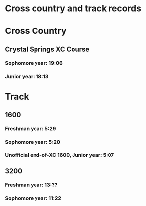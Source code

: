 # Cross country and track records

# Cross Country

## Crystal Springs XC Course
### Sophomore year: 19:06
### Junior year: 18:13



# Track

## 1600
### Freshman year: 5:29
### Sophomore year: 5:20
### Unofficial end-of-XC 1600, Junior year: 5:07

## 3200
### Freshman year: 13:??
### Sophomore year: 11:22

